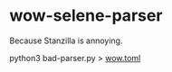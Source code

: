 # wow-selene-parser

Because Stanzilla is annoying.

python3 bad-parser.py > [wow.toml](https://gist.github.com/nebularg/b30606610b7c5e4889e3c21757c6ec87)
